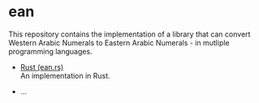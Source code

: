 # ean

This repository contains the implementation of a library that can
convert Western Arabic Numerals to Eastern Arabic Numerals - in mutliple
programming languages.

* [Rust (ean.rs)](rust/) <br>
  An implementation in Rust.

* ...
